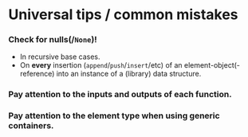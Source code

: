 # Universal tips / common mistakes

### Check for nulls(/`None`)!

- In recursive base cases.
- On **every** insertion (`append`/`push`/`insert`/etc) of an element-object(-reference) into an instance of a (library) data structure.


### Pay attention to the inputs and outputs of each function.


### Pay attention to the element type when using generic containers.
